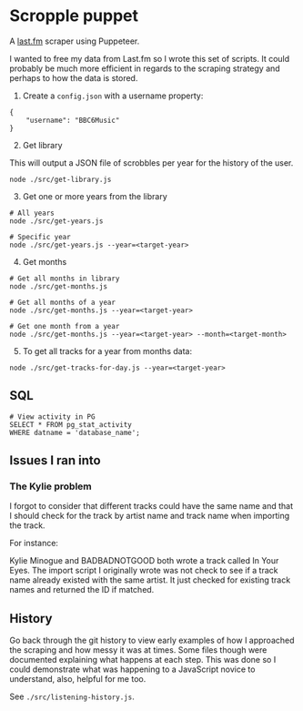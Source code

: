 # Scropple puppet

A [last.fm](https://last.fm) scraper using Puppeteer.

I wanted to free my data from Last.fm so I wrote this set of scripts. It could probably be much more efficient in regards to the scraping strategy and perhaps to how the data is stored.

1. Create a `config.json` with a username property:

```
{
    "username": "BBC6Music"
}
```

2. Get library

This will output a JSON file of scrobbles per year for the history of the user.

```
node ./src/get-library.js
```

3. Get one or more years from the library

```
# All years
node ./src/get-years.js

# Specific year
node ./src/get-years.js --year=<target-year>
```

4. Get months

```
# Get all months in library
node ./src/get-months.js

# Get all months of a year
node ./src/get-months.js --year=<target-year>

# Get one month from a year
node ./src/get-months.js --year=<target-year> --month=<target-month>
```

5. To get all tracks for a year from months data:

```
node ./src/get-tracks-for-day.js --year=<target-year>
```

## SQL

```
# View activity in PG
SELECT * FROM pg_stat_activity
WHERE datname = 'database_name';
```

## Issues I ran into

### The Kylie problem

I forgot to consider that different tracks could have the same name and that I should check for the track by artist name and track name when importing the track.

For instance:

Kylie Minogue and BADBADNOTGOOD both wrote a track called In Your Eyes. The import script I originally wrote was not check to see if a track name already existed with the same artist. It just checked for existing track names and returned the ID if matched.

## History
Go back through the git history to view early examples of how I approached the scraping and how messy it was at times. Some files though were documented explaining what happens at each step. This was done so I could demonstrate what was happening to a JavaScript novice to understand, also, helpful for me too.

See `./src/listening-history.js`.

